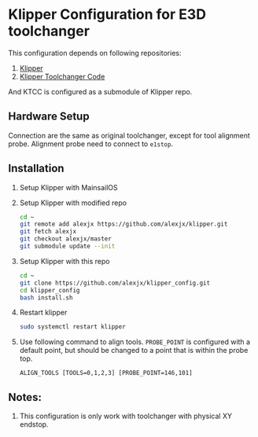 # Klipper Configuration for E3D toolchanger

This configuration depends on following repositories:

1. [Klipper](https://github.com/alexjx/klipper)
2. [Klipper Toolchanger Code](https://github.com/alexjx/Klipper_ToolChanger)

And KTCC is configured as a submodule of Klipper repo.

## Hardware Setup

Connection are the same as original toolchanger, except for tool alignment probe. Alignment probe need to connect to `e1stop`.

## Installation

1. Setup Klipper with MainsailOS
1. Setup Klipper with modified repo

    ```bash
    cd ~
    git remote add alexjx https://github.com/alexjx/klipper.git
    git fetch alexjx
    git checkout alexjx/master
    git submodule update --init
    ```

1. Setup Klipper with this repo

    ```bash
    cd ~
    git clone https://github.com/alexjx/klipper_config.git
    cd klipper_config
    bash install.sh
    ```

1. Restart klipper

    ```bash
    sudo systemctl restart klipper
    ```

1. Use following command to align tools. `PROBE_POINT` is configured with a default point, but should be changed to a point that is within the probe top.

    ```
    ALIGN_TOOLS [TOOLS=0,1,2,3] [PROBE_POINT=146,101]  
    ```

## Notes:

1. This configuration is only work with toolchanger with physical XY endstop.
